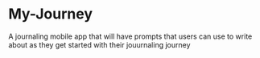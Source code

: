 # My-Journey
A journaling mobile app that will have prompts that users can use to write about as they get started with their jouurnaling journey
